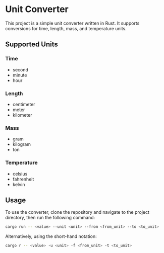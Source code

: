 # Unit Converter

This project is a simple unit converter written in Rust. It supports conversions for time, length, mass, and temperature units.

## Supported Units

### Time
* second
* minute
* hour

### Length
* centimeter
* meter
* kilometer

### Mass
* gram
* kilogram
* ton

### Temperature
* celsius
* fahrenheit
* kelvin

## Usage

To use the converter, clone the repository and navigate to the project directory, then run the following command:

```bash
cargo run -- <value> --unit <unit> --from <from_unit> --to <to_unit>
```

Alternatively, using the short-hand notation:

```bash
cargo r -- <value> -u <unit> -f <from_unit> -t <to_unit>
```